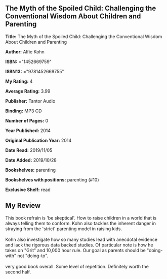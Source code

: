 ## The Myth of the Spoiled Child: Challenging the Conventional Wisdom About Children and Parenting

**Title:** The Myth of the Spoiled Child: Challenging the Conventional Wisdom About Children and Parenting

**Author:** Alfie Kohn

**ISBN:** ="1452669759"

**ISBN13:** ="9781452669755"

**My Rating:** 4

**Average Rating:** 3.99

**Publisher:** Tantor Audio

**Binding:** MP3 CD

**Number of Pages:** 0

**Year Published:** 2014

**Original Publication Year:** 2014

**Date Read:** 2019/11/05

**Date Added:** 2019/10/28

**Bookshelves:** parenting

**Bookshelves with positions:** parenting (#10)

**Exclusive Shelf:** read


## My Review

This book refrain is 'be skeptical'. How to raise children in a world that is always telling them to conform. Kohn also tackles the inherent danger in straying from the 'strict' parenting model in raising kids.<br/><br/>Kohn also investigate how so many studies lead with anecdotal evidence and lack the rigorous data backed studies. Of particular note is how he takes on "Grit" and 10,000 hour rule. Our goal as parents should be "doing-with" not "doing-to".<br/><br/>very good book overall. Some level of repetition. Definitely worth the second half.
